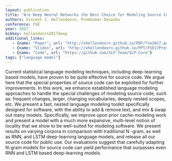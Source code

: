```yaml
---
layout: publication
title: "Are Deep Neural Networks the Best Choice for Modeling Source Code?"
authors: Vincent J. Hellendoorn, Premkumar Devanbu
conference: FSE 
year: 2017
bibkey: hellendoorn2017deep
additional_links:
   - {name: "Paper", url: "http://vhellendoorn.github.io/PDF/fse2017.pdf"}
   - {name: "Slides", url: "http://vhellendoorn.github.io/PPT/FSE17Presentation.pptx"}
   - {name: "Code", url: "https://github.com/SLP-Team/SLP-Core"}
tags: ["language model"]
---
```

Current statistical language modeling techniques, including deep-learning based models, have proven to be quite effective for source
code. We argue here that the special properties of source code can
be exploited for further improvements. In this work, we enhance
established language modeling approaches to handle the special
challenges of modeling source code, such as: frequent changes,
larger, changing vocabularies, deeply nested scopes, etc. We present
a fast, nested language modeling toolkit specifically designed for
software, with the ability to add & remove text, and mix & swap out
many models. Specifically, we improve upon prior cache-modeling
work and present a model with a much more expansive, multi-level
notion of locality that we show to be well-suited for modeling
software. We present results on varying corpora in comparison
with traditional N -gram, as well as RNN, and LSTM deep-learning
language models, and release all our source code for public use.
Our evaluations suggest that carefully adapting N-gram models for
source code can yield performance that surpasses even RNN and
LSTM based deep-learning models.
